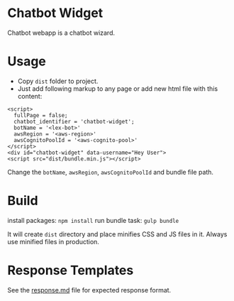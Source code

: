 # Chatbot Widget

Chatbot webapp is a chatbot wizard.

# Usage

  - Copy `dist` folder to project.
  - Just add following markup to any page or add new html file with this content:
  ```
  <script>
    fullPage = false;
    chatbot_identifier = 'chatbot-widget';
    botName = '<lex-bot>'
    awsRegion = '<aws-region>'
    awsCognitoPoolId = '<aws-cognito-pool>'
  </script>
  <div id="chatbot-widget" data-username="Hey User">
  <script src="dist/bundle.min.js"></script>
  ```
  Change the `botName`, `awsRegion`, `awsCognitoPoolId` and bundle file path.

# Build

install packages: `npm install`
run bundle task: `gulp bundle`

It will create `dist` directory and place minifies CSS and JS files in it. Always use minified files in production.

# Response Templates

See the <a href="response.md">response.md</a> file for expected response format.
